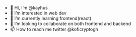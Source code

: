 - 👋 Hi, I’m @kayhus
- 👀 I’m interested in web dev
- 🌱 I’m currently learning frontend(react)
- 💞️ I’m looking to collaborate on both frontend and backend
- 📫 How to reach me twitter @koficryptogh

<!---
kayhus/kayhus is a ✨ special ✨ repository because its `README.md` (this file) appears on your GitHub profile.
You can click the Preview link to take a look at your changes.
--->
